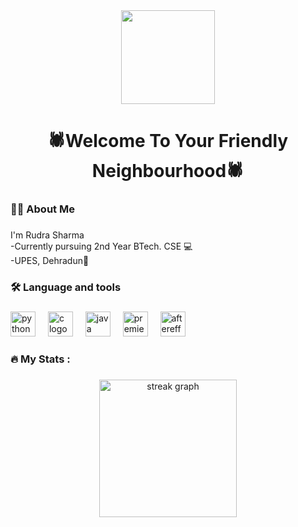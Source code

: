 <div align="center">
  <img height="150" src="https://media1.giphy.com/media/v1.Y2lkPTc5MGI3NjExdXk1a3BhaGhtbnE4ZmtvOXBpcHN1dTljZWNpNWx5ZWtzeWRjM2JvMiZlcD12MV9naWZzX3NlYXJjaCZjdD1n/vLWnQRfW8ypvFBxITK/giphy.gif"  />
</div>

###

<h1 align="center">🕷Welcome To Your Friendly Neighbourhood🕷</h1>

###
<h3 align="left">👩‍💻  About Me</h3>

###

<p align="left">I'm Rudra Sharma<br>-Currently pursuing 2nd Year BTech. CSE 💻<br>-UPES, Dehradun🌄</p>

###

<h3 align="left">🛠 Language and tools</h3>

###

<div align="left">
  <img src="https://cdn.jsdelivr.net/gh/devicons/devicon/icons/python/python-original.svg" height="40" alt="python logo"  />
  <img width="12" />
  <img src="https://cdn.jsdelivr.net/gh/devicons/devicon/icons/c/c-original.svg" height="40" alt="c logo"  />
  <img width="12" />
  <img src="https://cdn.jsdelivr.net/gh/devicons/devicon/icons/java/java-original.svg" height="40" alt="java logo"  />
  <img width="12" />
  <img src="https://cdn.jsdelivr.net/gh/devicons/devicon/icons/premierepro/premierepro-plain.svg" height="40" alt="premierepro logo"  />
  <img width="12" />
  <img src="https://cdn.jsdelivr.net/gh/devicons/devicon/icons/aftereffects/aftereffects-original.svg" height="40" alt="aftereffects logo"  />
</div>

###

<h3 align="left">🔥   My Stats :</h3>

###

<div align="center">
  <img src="https://streak-stats.demolab.com?user=rudracodeshere&locale=en&mode=daily&theme=dark&hide_border=false&border_radius=5&order=3" height="220" alt="streak graph"  />
</div>

###
